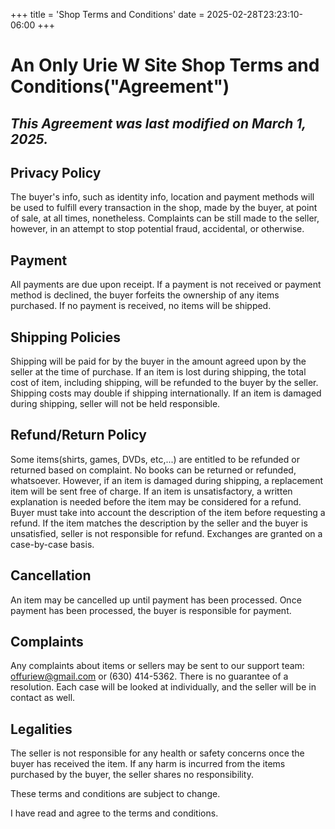 +++
title = 'Shop Terms and Conditions'
date = 2025-02-28T23:23:10-06:00
+++

# An Only Urie W Site Shop Terms and Conditions("Agreement")

## ***This Agreement was last modified on March 1, 2025.***

## Privacy Policy

The buyer's info, such as identity info, location and payment methods will 
be used to fulfill every transaction in the shop, made by the buyer, at 
point of sale, at all times, nonetheless. Complaints can be still made to 
the seller, however, in an attempt to stop potential fraud, accidental, or 
otherwise.

## Payment


All payments are due upon receipt. If a payment is not received or payment 
method is declined, the buyer forfeits the ownership of any items 
purchased. If no payment is received, no items will be shipped. 


## Shipping Policies


Shipping will be paid for by the buyer in the amount agreed upon by the 
seller at the time of purchase. If an item is lost during shipping, the 
total cost of item, including shipping, will be refunded to the buyer by 
the seller. Shipping costs may double if shipping internationally. If an 
item is damaged during shipping, seller will not be held responsible.


## Refund/Return Policy


Some items(shirts, games, DVDs, etc,...) are entitled to be refunded or 
returned based on complaint. No books can be returned or refunded, 
whatsoever. However, if an item is damaged during shipping, a replacement 
item will be sent free of charge. If an item is unsatisfactory, a written 
explanation is needed before the item may be considered for a refund. 
Buyer must take into account the description of the item before 
requesting a refund. If the item matches the description by the seller 
and the buyer is unsatisfied, seller is not responsible for refund. 
Exchanges are granted on a case-by-case basis.


## Cancellation


An item may be cancelled up until payment has been processed. Once 
payment has been processed, the buyer is responsible for payment. 


## Complaints


Any complaints about items or sellers may be sent to our support 
team: offuriew@gmail.com or (630) 414-5362. There is no guarantee 
of a resolution. Each case will be looked at individually, and the 
seller will be in contact as well.


## Legalities


The seller is not responsible for any health or safety concerns 
once the buyer has received the item. If any harm is incurred from 
the items purchased by the buyer, the seller shares no 
responsibility. 


These terms and conditions are subject to change.


I have read and agree to the terms and conditions.